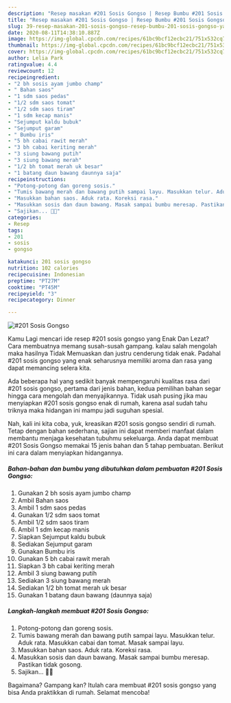```yaml
---
description: "Resep masakan #201 Sosis Gongso | Resep Bumbu #201 Sosis Gongso Yang Mudah Dan Praktis"
title: "Resep masakan #201 Sosis Gongso | Resep Bumbu #201 Sosis Gongso Yang Mudah Dan Praktis"
slug: 39-resep-masakan-201-sosis-gongso-resep-bumbu-201-sosis-gongso-yang-mudah-dan-praktis
date: 2020-08-11T14:38:10.887Z
image: https://img-global.cpcdn.com/recipes/61bc9bcf12ecbc21/751x532cq70/201-sosis-gongso-foto-resep-utama.jpg
thumbnail: https://img-global.cpcdn.com/recipes/61bc9bcf12ecbc21/751x532cq70/201-sosis-gongso-foto-resep-utama.jpg
cover: https://img-global.cpcdn.com/recipes/61bc9bcf12ecbc21/751x532cq70/201-sosis-gongso-foto-resep-utama.jpg
author: Lelia Park
ratingvalue: 4.4
reviewcount: 12
recipeingredient:
- "2 bh sosis ayam jumbo champ"
- " Bahan saos"
- "1 sdm saos pedas"
- "1/2 sdm saos tomat"
- "1/2 sdm saos tiram"
- "1 sdm kecap manis"
- "Sejumput kaldu bubuk"
- "Sejumput garam"
- " Bumbu iris"
- "5 bh cabai rawit merah"
- "3 bh cabai keriting merah"
- "3 siung bawang putih"
- "3 siung bawang merah"
- "1/2 bh tomat merah uk besar"
- "1 batang daun bawang daunnya saja"
recipeinstructions:
- "Potong-potong dan goreng sosis."
- "Tumis bawang merah dan bawang putih sampai layu. Masukkan telur. Aduk rata. Masukkan cabai dan tomat. Masak sampai layu."
- "Masukkan bahan saos. Aduk rata. Koreksi rasa."
- "Masukkan sosis dan daun bawang. Masak sampai bumbu meresap. Pastikan tidak gosong."
- "Sajikan... 👩‍🍳"
categories:
- Resep
tags:
- 201
- sosis
- gongso

katakunci: 201 sosis gongso 
nutrition: 102 calories
recipecuisine: Indonesian
preptime: "PT27M"
cooktime: "PT45M"
recipeyield: "3"
recipecategory: Dinner

---
```



![#201 Sosis Gongso](https://img-global.cpcdn.com/recipes/61bc9bcf12ecbc21/751x532cq70/201-sosis-gongso-foto-resep-utama.jpg)

Kamu Lagi mencari ide resep #201 sosis gongso yang Enak Dan Lezat? Cara membuatnya memang susah-susah gampang. kalau salah mengolah maka hasilnya Tidak Memuaskan dan justru cenderung tidak enak. Padahal #201 sosis gongso yang enak seharusnya memiliki aroma dan rasa yang dapat memancing selera kita.



Ada beberapa hal yang sedikit banyak mempengaruhi kualitas rasa dari #201 sosis gongso, pertama dari jenis bahan, kedua pemilihan bahan segar hingga cara mengolah dan menyajikannya. Tidak usah pusing jika mau menyiapkan #201 sosis gongso enak di rumah, karena asal sudah tahu triknya maka hidangan ini mampu jadi suguhan spesial.


Nah, kali ini kita coba, yuk, kreasikan #201 sosis gongso sendiri di rumah. Tetap dengan bahan sederhana, sajian ini dapat memberi manfaat dalam membantu menjaga kesehatan tubuhmu sekeluarga. Anda dapat membuat #201 Sosis Gongso memakai 15 jenis bahan dan 5 tahap pembuatan. Berikut ini cara dalam menyiapkan hidangannya.

<!--inarticleads1-->

##### Bahan-bahan dan bumbu yang dibutuhkan dalam pembuatan #201 Sosis Gongso:

1. Gunakan 2 bh sosis ayam jumbo champ
1. Ambil  Bahan saos
1. Ambil 1 sdm saos pedas
1. Gunakan 1/2 sdm saos tomat
1. Ambil 1/2 sdm saos tiram
1. Ambil 1 sdm kecap manis
1. Siapkan Sejumput kaldu bubuk
1. Sediakan Sejumput garam
1. Gunakan  Bumbu iris
1. Gunakan 5 bh cabai rawit merah
1. Siapkan 3 bh cabai keriting merah
1. Ambil 3 siung bawang putih
1. Sediakan 3 siung bawang merah
1. Sediakan 1/2 bh tomat merah uk besar
1. Gunakan 1 batang daun bawang (daunnya saja)




<!--inarticleads2-->

##### Langkah-langkah membuat #201 Sosis Gongso:

1. Potong-potong dan goreng sosis.
1. Tumis bawang merah dan bawang putih sampai layu. Masukkan telur. Aduk rata. Masukkan cabai dan tomat. Masak sampai layu.
1. Masukkan bahan saos. Aduk rata. Koreksi rasa.
1. Masukkan sosis dan daun bawang. Masak sampai bumbu meresap. Pastikan tidak gosong.
1. Sajikan... 👩‍🍳




Bagaimana? Gampang kan? Itulah cara membuat #201 sosis gongso yang bisa Anda praktikkan di rumah. Selamat mencoba!
